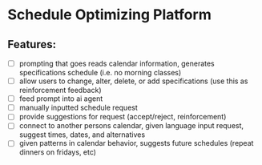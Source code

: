 # Schedule Optimizing Platform

## Features: 
- [ ] prompting that goes reads calendar information, generates specifications schedule (i.e. no morning classes)
- [ ] allow users to change, alter, delete, or add specifications (use this as reinforcement feedback)
- [ ] feed prompt into ai agent
- [ ] manually inputted schedule request
- [ ] provide suggestions for request (accept/reject, reinforcement)
- [ ] connect to another persons calendar, given language input request, suggest times, dates, and alternatives
- [ ] given patterns in calendar behavior, suggests future schedules (repeat dinners on fridays, etc)
